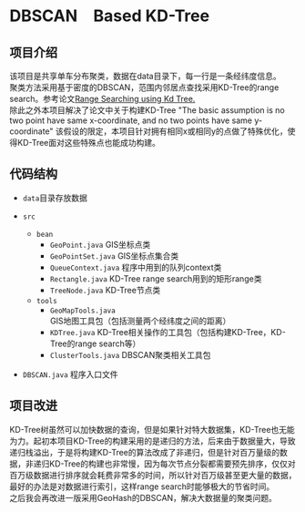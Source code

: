 # DBSCAN　Based KD-Tree
## 项目介绍
该项目是共享单车分布聚类，数据在data目录下，每一行是一条经纬度信息。   
聚类方法采用基于密度的DBSCAN，范围内邻居点查找采用KD-Tree的range search。参考论文[Range Searching using Kd Tree.](http://www.cs.utah.edu/~lifeifei/cs6931/kdtree.pdf)  
除此之外本项目解决了论文中关于构建KD-Tree "The basic assumption is no two point have same x-coordinate, and no two points have same y-coordinate" 该假设的限定，本项目针对拥有相同x或相同y的点做了特殊优化，使得KD-Tree面对这些特殊点也能成功构建。　　
## 代码结构
* `data`目录存放数据
* `src`
   * `bean`
      * `GeoPoint.java` GIS坐标点类
      * `GeoPointSet.java` GIS坐标点集合类
      * `QueueContext.java` 程序中用到的队列context类
      * `Rectangle.java` KD-Tree range search用到的矩形range类
      * `TreeNode.java` KD-Tree节点类
   * `tools`
      * `GeoMapTools.java` GIS地图工具包（包括测量两个经纬度之间的距离）
      *  `KDTree.java` KD-Tree相关操作的工具包（包括构建KD-Tree，KD-Tree的range search等）
      * `ClusterTools.java` DBSCAN聚类相关工具包
 
 * `DBSCAN.java` 程序入口文件
## 项目改进
KD-Tree树虽然可以加快数据的查询，但是如果针对特大数据集，KD-Tree也无能为力。起初本项目KD-Tree的构建采用的是递归的方法，后来由于数据量大，导致递归栈溢出，于是将构建KD-Tree的算法改成了非递归，但是针对百万量级的数据，非递归KD-Tree的构建也非常慢，因为每次节点分裂都需要预先排序，仅仅对百万级数据进行排序就会耗费非常多的时间，所以针对百万级甚至更大量的数据，最好的办法是对数据进行索引，这样range search时能够极大的节省时间。   
之后我会再改进一版采用GeoHash的DBSCAN，解决大数据量的聚类问题。